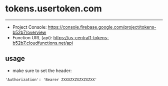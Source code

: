 # tokens.usertoken.com
------------------
- Project Console: https://console.firebase.google.com/project/tokens-b52b7/overview
- Function URL (api): https://us-central1-tokens-b52b7.cloudfunctions.net/api

## usage
- make sure to set the header:
```
'Authorization': 'Bearer ZXXXZXZXZXZXZXX'
```
